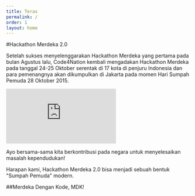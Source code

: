 ```yaml
---
title: Teras
permalink: /
order: 1
layout: home
---
```


#Hackathon Merdeka 2.0

Setelah sukses menyelenggarakan Hackathon Merdeka yang pertama pada bulan Agustus lalu, Code4Nation kembali mengadakan Hackathon Merdeka pada tanggal 24-25 Oktober serentak di 17 kota di penjuru Indonesia dan para pemenangnya akan dikumpulkan di Jakarta pada momen Hari Sumpah Pemuda 28 Oktober 2015.

<div class='content-container  embed-container  maps'>
  <iframe style="pointer-events: none;" src="https://www.google.com/maps/d/u/5/embed?mid=z4pTcO-jW240.kNRfjhoSCo-s" class="iframe-map" scrolling="no" frameborder="0" marginheight="0" marginwidth="0"></iframe>
</div>

Ayo bersama-sama kita berkontribusi pada negara untuk menyelesaikan masalah kependudukan!
		
Harapan kami, Hackathon Merdeka 2.0 bisa menjadi sebuah bentuk "Sumpah Pemuda" modern. 
	
##Merdeka Dengan Kode, MDK!
